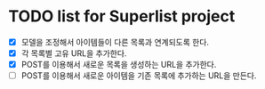 # TODO list for Superlist project

- [X] 모델을 조정해서 아이템들이 다른 목록과 연계되도록 한다.
- [X] 각 목록별 고유 URL을 추가한다.
- [X] POST를 이용해서 새로운 목록을 생성하는 URL을 추가한다.
- [ ] POST를 이용해서 새로운 아이템을 기존 목록에 추가하는 URL을 만든다.